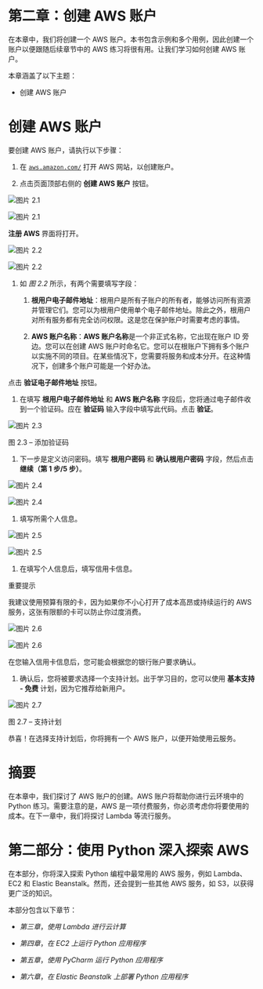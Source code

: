

# 第二章：创建 AWS 账户

在本章中，我们将创建一个 AWS 账户。本书包含示例和多个用例，因此创建一个账户以便跟随后续章节中的 AWS 练习将很有用。让我们学习如何创建 AWS 账户。

本章涵盖了以下主题：

+   创建 AWS 账户

# 创建 AWS 账户

要创建 AWS 账户，请执行以下步骤：

1.  在 [`aws.amazon.com/`](https://aws.amazon.com/) 打开 AWS 网站，以创建账户。

1.  点击页面顶部右侧的 **创建 AWS 账户** 按钮。

![图片 2.1](img/Figure_2.1_B19195.jpg)

![图片 2.1](img/Figure_2.1_B19195.jpg)

**注册 AWS** 界面将打开。

![图片 2.2](img/Figure_2.2_B19195.jpg)

![图片 2.2](img/Figure_2.2_B19195.jpg)

1.  如 *图 2.2* 所示，有两个需要填写字段：

    1.  **根用户电子邮件地址**：根用户是所有子账户的所有者，能够访问所有资源并管理它们。您可以为根用户使用单个电子邮件地址。除此之外，根用户对所有服务都有完全访问权限。这是您在保护账户时需要考虑的事情。

    1.  **AWS 账户名称**：**AWS 账户名称**是一个非正式名称，它出现在账户 ID 旁边。您可以在创建 AWS 账户时命名它。您可以在根账户下拥有多个账户以实施不同的项目。在某些情况下，您需要将服务和成本分开。在这种情况下，创建多个账户可能是一个好办法。

点击 **验证电子邮件地址** 按钮。

1.  在填写 **根用户电子邮件地址** 和 **AWS 账户名称** 字段后，您将通过电子邮件收到一个验证码。应在 **验证码** 输入字段中填写此代码。点击 **验证**。

![图片 2.3](img/Figure_2.3_B19195.jpg)

图 2.3 – 添加验证码

1.  下一步是定义访问密码。填写 **根用户密码** 和 **确认根用户密码** 字段，然后点击 **继续（第 1 步/5 步）**。

![图片 2.4](img/Figure_2.4_B19195.jpg)

![图片 2.4](img/Figure_2.4_B19195.jpg)

1.  填写所需个人信息。

![图片 2.5](img/Figure_2.5_B19195.jpg)

![图片 2.5](img/Figure_2.5_B19195.jpg)

1.  在填写个人信息后，填写信用卡信息。

重要提示

我建议使用预算有限的卡，因为如果你不小心打开了成本高昂或持续运行的 AWS 服务，这张有限额的卡可以防止你过度消费。

![图片 2.6](img/Figure_2.6_B19195.jpg)

![图片 2.6](img/Figure_2.6_B19195.jpg)

在您输入信用卡信息后，您可能会根据您的银行账户要求确认。

1.  确认后，您将被要求选择一个支持计划。出于学习目的，您可以使用 **基本支持 - 免费** 计划，因为它推荐给新用户。

![图片 2.7](img/Figure_2.7_B19195.jpg)

图 2.7 – 支持计划

恭喜！在选择支持计划后，你将拥有一个 AWS 账户，以便开始使用云服务。

# 摘要

在本章中，我们探讨了 AWS 账户的创建。AWS 账户将帮助你进行云环境中的 Python 练习。需要注意的是，AWS 是一项付费服务，你必须考虑你将要使用的成本。在下一章中，我们将探讨 Lambda 等流行服务。

# 第二部分：使用 Python 深入探索 AWS

在本部分，你将深入探索 Python 编程中最常用的 AWS 服务，例如 Lambda、EC2 和 Elastic Beanstalk。然而，还会提到一些其他 AWS 服务，如 S3，以获得更广泛的知识。

本部分包含以下章节：

+   *第三章*，*使用 Lambda 进行云计算*

+   *第四章*，*在 EC2 上运行 Python 应用程序*

+   *第五章*，*使用 PyCharm 运行 Python 应用程序*

+   *第六章*，*在 Elastic Beanstalk 上部署 Python 应用程序*
